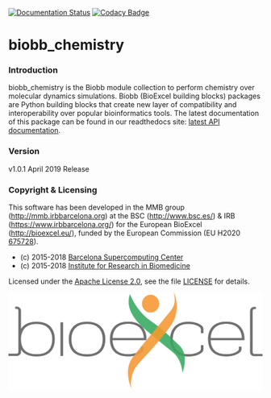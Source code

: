 [![Documentation Status](https://readthedocs.org/projects/biobb-chemistry/badge/?version=latest)](https://biobb-chemistry.readthedocs.io/en/latest/?badge=latest)
[![Codacy Badge](https://api.codacy.com/project/badge/Grade/159c05eeeb094019b4ef0b4ab000d566)](https://www.codacy.com/app/andriopau/biobb_chemistry?utm_source=github.com&amp;utm_medium=referral&amp;utm_content=bioexcel/biobb_chemistry&amp;utm_campaign=Badge_Grade)

# biobb_chemistry

### Introduction
biobb_chemistry is the Biobb module collection to perform chemistry over molecular dynamics simulations.
Biobb (BioExcel building blocks) packages are Python building blocks that
create new layer of compatibility and interoperability over popular
bioinformatics tools.
The latest documentation of this package can be found in our readthedocs site:
[latest API documentation](http://biobb_chemistry.readthedocs.io/en/latest/).

### Version
v1.0.1 April 2019 Release

### Copyright & Licensing
This software has been developed in the MMB group (http://mmb.irbbarcelona.org) at the
BSC (http://www.bsc.es/) & IRB (https://www.irbbarcelona.org/) for the European BioExcel (http://bioexcel.eu/), funded by the European Commission
(EU H2020 [675728](http://cordis.europa.eu/projects/675728)).

* (c) 2015-2018 [Barcelona Supercomputing Center](https://www.bsc.es/)
* (c) 2015-2018 [Institute for Research in Biomedicine](https://www.irbbarcelona.org/)

Licensed under the
[Apache License 2.0](https://www.apache.org/licenses/LICENSE-2.0), see the file
[LICENSE](LICENSE) for details.

![](biobb_chemistry/docs/source/_static/bioexcel_logo.png "Bioexcel")
